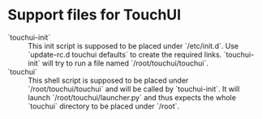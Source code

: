 # Support files for TouchUI

<dl>
  <dt>`touchui-init`</dt>
  <dd>This init script is supposed to be placed
    under `/etc/init.d`. Use `update-rc.d touchui defaults` to
    create the required links. `touchui-init` will try to run a
    file named `/root/touchui/touchui`.</dd>

  <dt>`touchui`</dt>
  <dd>This shell script is supposed to be placed under
    `/root/touchui/touchui` and will be called by
    `touchui-init`.  It will launch
    `/root/touchui/launcher.py` and thus expects the whole
    `touchui` directory to be placed under `/root`.</dd>
</dl>